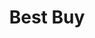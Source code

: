 ---
title: "Best Buy"
url: /philadelphia/best-buy-south-christopher-columbus-boulevard/
shop: Elektronik
---